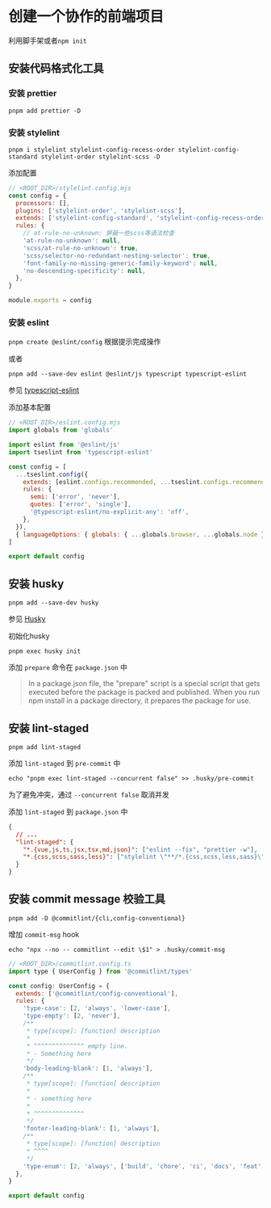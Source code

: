 # 创建一个协作的前端项目

利用脚手架或者`npm init`

## 安装代码格式化工具

### 安装 prettier

`pnpm add prettier -D`

### 安装 stylelint

`pnpm i stylelint stylelint-config-recess-order stylelint-config-standard stylelint-order stylelint-scss -D`

添加配置

```js
// <ROOT_DIR>/stylelint.config.mjs
const config = {
  processors: [],
  plugins: ['stylelint-order', 'stylelint-scss'],
  extends: ['stylelint-config-standard', 'stylelint-config-recess-order'], // 这是官方推荐的方式
  rules: {
    // at-rule-no-unknown: 屏蔽一些scss等语法检查
    'at-rule-no-unknown': null,
    'scss/at-rule-no-unknown': true,
    'scss/selector-no-redundant-nesting-selector': true,
    'font-family-no-missing-generic-family-keyword': null,
    'no-descending-specificity': null,
  },
}

module.exports = config
```

### 安装 eslint

`pnpm create @eslint/config` 根据提示完成操作

或者

`pnpm add --save-dev eslint @eslint/js typescript typescript-eslint`

参见 [typescript-eslint](https://typescript-eslint.io/packages/typescript-eslint#config)

添加基本配置

```js
// <ROOT_DIR>/eslint.config.mjs
import globals from 'globals'

import eslint from '@eslint/js'
import tseslint from 'typescript-eslint'

const config = [
  ...tseslint.config({
    extends: [eslint.configs.recommended, ...tseslint.configs.recommended, ...tseslint.configs.stylistic],
    rules: {
      semi: ['error', 'never'],
      quotes: ['error', 'single'],
      '@typescript-eslint/no-explicit-any': 'off',
    },
  }),
  { languageOptions: { globals: { ...globals.browser, ...globals.node } } },
]

export default config
```

## 安装 husky

`pnpm add --save-dev husky`

参见 [Husky](https://typicode.github.io/husky/get-started.html)

初始化husky

`pnpm exec husky init`

添加 `prepare` 命令在 `package.json` 中

> In a package.json file, the "prepare" script is a special script that gets executed before the package is packed and published. When you run npm install in a package directory, it prepares the package for use.

## 安装 lint-staged

`pnpm add lint-staged`

添加 `lint-staged` 到 `pre-commit` 中

`echo "pnpm exec lint-staged --concurrent false" >> .husky/pre-commit`

为了避免冲突，通过 `--concurrent false` 取消并发

添加 `lint-staged` 到 `package.json` 中

```json
{
  // ...
  "lint-staged": {
    "*.{vue,js,ts,jsx,tsx,md,json}": ["eslint --fix", "prettier -w"],
    "*.{css,scss,sass,less}": ["stylelint \"**/*.{css,scss,less,sass}\" --fix", "prettier -w"]
  }
}
```

## 安装 commit message 校验工具

`pnpm add -D @commitlint/{cli,config-conventional}`

增加 `commit-msg` hook

`echo "npx --no -- commitlint --edit \$1" > .husky/commit-msg`

```js
// <ROOT_DIR>/commitlint.config.ts
import type { UserConfig } from '@commitlint/types'

const config: UserConfig = {
  extends: ['@commitlint/config-conventional'],
  rules: {
    'type-case': [2, 'always', 'lower-case'],
    'type-empty': [2, 'never'],
    /**
     * type[scope]: [function] description
     *
     * ^^^^^^^^^^^^^^ empty line.
     * - Something here
     */
    'body-leading-blank': [1, 'always'],
    /**
     * type[scope]: [function] description
     *
     * - something here
     *
     * ^^^^^^^^^^^^^^
     */
    'footer-leading-blank': [1, 'always'],
    /**
     * type[scope]: [function] description
     * ^^^^
     */
    'type-enum': [2, 'always', ['build', 'chore', 'ci', 'docs', 'feat', 'fix', 'perf', 'refactor', 'revert', 'release', 'style', 'test', 'improvement']],
  },
}

export default config
```
